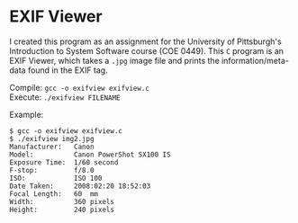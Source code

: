 # EXIF Viewer
I created this program as an assignment for the University of Pittsburgh's Introduction to System Software course (COE 0449).  This `C` program is an EXIF Viewer, which takes a `.jpg` image file and prints the information/meta-data found in the EXIF tag.  

Compile: `gcc -o exifview exifview.c`  
Execute: `./exifview FILENAME`

Example:
```
$ gcc -o exifview exifview.c
$ ./exifview img2.jpg
Manufacturer:   Canon
Model:          Canon PowerShot SX100 IS
Exposure Time:  1/60 second
F-stop:         f/8.0
ISO:            ISO 100
Date Taken:     2008:02:20 18:52:03
Focal Length:   60  mm
Width:          360 pixels
Height:         240 pixels

```
